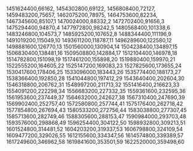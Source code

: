 1451624400,66162,
1454302800,69122,
1456808400,72127,
1459483200,75657,
1462075200,78975,
1464753600,82234,
1467345600,85107,1
1470024000,88332,2
1472702400,91656,3
1475294400,94870,4
1477972800,98242,5
1480568400,101338,6
1483246800,104573,7
1485925200,107652,8
1488344400,111196,9
1491019200,115049,10
1493611200,118787,11
1496289600,122580,12
1498881600,126770,13
1501560000,130904,14
1504238400,134897,15
1506830400,138481,16
1509508800,142884,17
1512104400,146978,18
1514782800,151098,19
1517461200,155898,20
1519880400,159970,21
1522555200,164605,22
1525147200,169083,23
1527825600,173655,24
1530417600,178406,25
1533096000,183443,26
1535774400,188173,27
1538366400,192850,28
1541044800,197412,29
1543640400,202604,30
1546318800,206762,31
1548997200,211713,32
1551416400,216623,33
1554091200,222298,34
1556683200,227332,35
1559361600,232595,36
1561953600,237449,37
1564632000,242627,38
1567310400,247690,39
1569902400,252757,40
1572580800,257744,41
1575176400,262718,42
1577854800,267694,43
1580533200,272756,44
1583038800,277307,45
1585713600,282749,46
1588305600,288153,47
1590984000,293703,48
1593576000,298868,49
1596254400,304122,50
1598932800,309213,51
1601524800,314481,52
1604203200,319337,53
1606798800,324109,54
1609477200,329026,55
1612155600,334347,56
1614574800,339389,57
1617249600,346962,58
1619841600,353501,59
1622520000,359498,60
